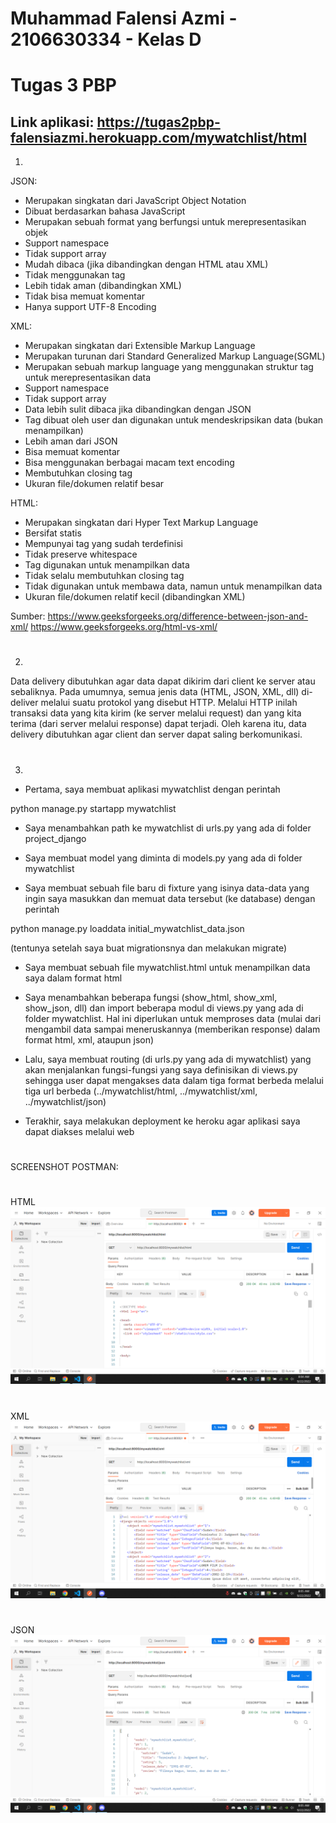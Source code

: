 # Muhammad Falensi Azmi - 2106630334 - Kelas D
# Tugas 3 PBP
## Link aplikasi: https://tugas2pbp-falensiazmi.herokuapp.com/mywatchlist/html

1. 
JSON: 
- Merupakan singkatan dari JavaScript Object Notation
- Dibuat berdasarkan bahasa JavaScript
- Merupakan sebuah format yang berfungsi untuk merepresentasikan objek
- Support namespace
- Tidak support array
- Mudah dibaca (jika dibandingkan dengan HTML atau XML)
- Tidak menggunakan tag
- Lebih tidak aman (dibandingkan XML)
- Tidak bisa memuat komentar
- Hanya support UTF-8 Encoding

XML:
- Merupakan singkatan dari Extensible Markup Language
- Merupakan turunan dari Standard Generalized Markup Language(SGML)
- Merupakan sebuah markup language yang menggunakan struktur tag untuk merepresentasikan data
- Support namespace
- Tidak support array
- Data lebih sulit dibaca jika dibandingkan dengan JSON
- Tag dibuat oleh user dan digunakan untuk mendeskripsikan data (bukan menampilkan)
- Lebih aman dari JSON
- Bisa memuat komentar
- Bisa menggunakan berbagai macam text encoding
- Membutuhkan closing tag
- Ukuran file/dokumen relatif besar

HTML:
- Merupakan singkatan dari Hyper Text Markup Language
- Bersifat statis
- Mempunyai tag yang sudah terdefinisi
- Tidak preserve whitespace
- Tag digunakan untuk menampilkan data
- Tidak selalu membutuhkan closing tag
- Tidak digunakan untuk membawa data, namun untuk menampilkan data
- Ukuran file/dokumen relatif kecil (dibandingkan XML)

Sumber: 
https://www.geeksforgeeks.org/difference-between-json-and-xml/
https://www.geeksforgeeks.org/html-vs-xml/


#

2. 

Data delivery dibutuhkan agar data dapat dikirim dari client ke server atau sebaliknya. Pada umumnya, semua jenis data (HTML, JSON, XML, dll) di-deliver melalui suatu protokol yang disebut HTTP. Melalui HTTP inilah transaksi data yang kita kirim (ke server melalui request) dan yang kita terima (dari server melalui response) dapat terjadi. Oleh karena itu, data delivery dibutuhkan agar client dan server dapat saling berkomunikasi.

#

3. 
- Pertama, saya membuat aplikasi mywatchlist dengan perintah

python manage.py startapp mywatchlist

- Saya menambahkan path ke mywatchlist di urls.py yang ada di folder project_django

- Saya membuat model yang diminta di models.py yang ada di folder mywatchlist

- Saya membuat sebuah file baru di fixture yang isinya data-data yang ingin saya masukkan dan memuat data tersebut (ke database) dengan perintah

python manage.py loaddata initial_mywatchlist_data.json

(tentunya setelah saya buat migrationsnya dan melakukan migrate)

- Saya membuat sebuah file mywatchlist.html untuk menampilkan data saya dalam format html

- Saya menambahkan beberapa fungsi (show_html, show_xml, show_json, dll) dan import beberapa modul di views.py yang ada di folder mywatchlist. Hal ini diperlukan untuk memproses data (mulai dari mengambil data sampai meneruskannya (memberikan response) dalam format html, xml, ataupun json)

- Lalu, saya membuat routing (di urls.py yang ada di mywatchlist) yang akan menjalankan fungsi-fungsi yang saya definisikan di views.py sehingga user dapat mengakses data dalam tiga format berbeda melalui tiga url berbeda (../mywatchlist/html, ../mywatchlist/xml, ../mywatchlist/json)

- Terakhir, saya melakukan deployment ke heroku agar aplikasi saya dapat diakses melalui web

#

SCREENSHOT POSTMAN:

#

HTML
![this is an image](https://raw.githubusercontent.com/FrinzTheCoder/tugas2pbp/main/mywatchlist/resources/sshtml.png)

#

XML
![this is an image](https://raw.githubusercontent.com/FrinzTheCoder/tugas2pbp/main/mywatchlist/resources/ssxml.png)

#

JSON
![this is an image](https://raw.githubusercontent.com/FrinzTheCoder/tugas2pbp/main/mywatchlist/resources/ssjson.png)
